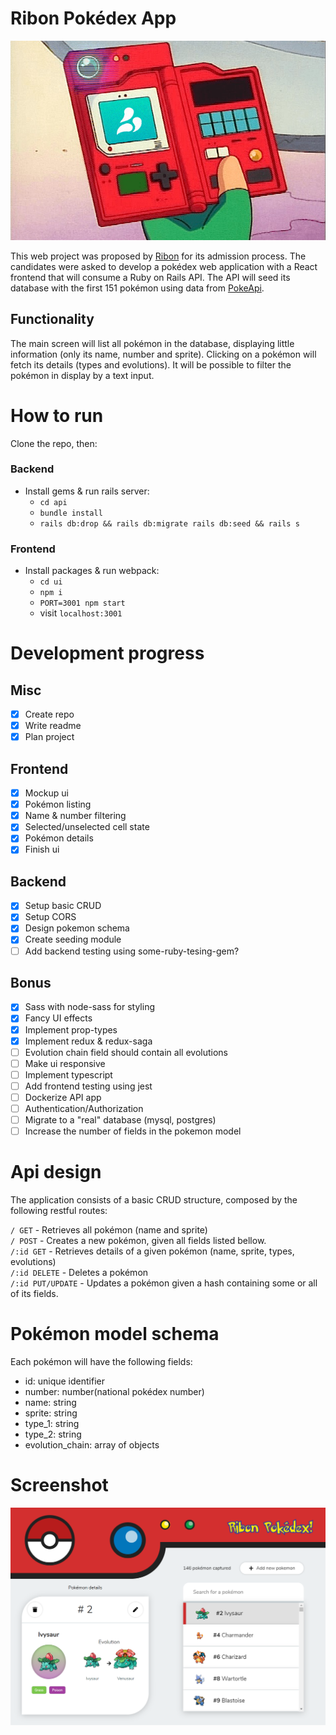 # Ribon Pokédex App

![alt text](ribon-pokedex.png 'Ribon Pokédex')

This web project was proposed by [Ribon](https://home.ribon.io/) for its admission process.
The candidates were asked to develop a pokédex web application with a React frontend that will consume a Ruby on Rails API.
The API will seed its database with the first 151 pokémon using data from [PokeApi](https://pokeapi.co/docs/v2.html).

## Functionality

The main screen will list all pokémon in the database, displaying little information (only its name, number and sprite). Clicking on a pokémon will fetch its details (types and evolutions). It will be possible to filter the pokémon in display by a text input.

# How to run

Clone the repo, then:

### Backend

-   Install gems & run rails server:
    -   `cd api`
    -   `bundle install`
    -   `rails db:drop && rails db:migrate rails db:seed && rails s`

### Frontend

-   Install packages & run webpack:
    -   `cd ui`
    -   `npm i`
    -   `PORT=3001 npm start`
    -   visit `localhost:3001`

# Development progress

## Misc

-   [x] Create repo
-   [x] Write readme
-   [x] Plan project

## Frontend

-   [x] Mockup ui
-   [x] Pokémon listing
-   [x] Name & number filtering
-   [x] Selected/unselected cell state
-   [x] Pokémon details
-   [x] Finish ui

## Backend

-   [x] Setup basic CRUD
-   [x] Setup CORS
-   [x] Design pokemon schema
-   [x] Create seeding module
-   [ ] Add backend testing using some-ruby-tesing-gem?

## Bonus

-   [x] Sass with node-sass for styling
-   [x] Fancy UI effects
-   [x] Implement prop-types
-   [x] Implement redux & redux-saga
-   [ ] Evolution chain field should contain all evolutions
-   [ ] Make ui responsive
-   [ ] Implement typescript
-   [ ] Add frontend testing using jest
-   [ ] Dockerize API app
-   [ ] Authentication/Authorization
-   [ ] Migrate to a "real" database (mysql, postgres)
-   [ ] Increase the number of fields in the pokemon model

# Api design

The application consists of a basic CRUD structure, composed by the following restful routes:

`/ GET` - Retrieves all pokémon (name and sprite)\
`/ POST` - Creates a new pokémon, given all fields listed bellow.\
`/:id GET` - Retrieves details of a given pokémon (name, sprite, types, evolutions)\
`/:id DELETE` - Deletes a pokémon\
`/:id PUT/UPDATE` - Updates a pokémon given a hash containing some or all of its fields.

# Pokémon model schema

Each pokémon will have the following fields:

-   id: unique identifier
-   number: number(national pokédex number)
-   name: string
-   sprite: string
-   type_1: string
-   type_2: string
-   evolution_chain: array of objects

# Screenshot

![alt text](ribon-pokedex-1.png 'Ribon Pokédex')
